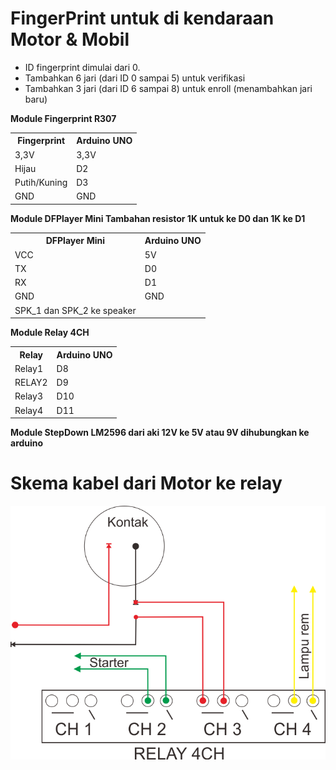 # FingerPrint untuk di kendaraan Motor &amp; Mobil

* ID fingerprint dimulai dari 0.
* Tambahkan 6 jari (dari ID 0 sampai 5) untuk verifikasi
* Tambahkan 3 jari (dari ID 6 sampai 8) untuk enroll (menambahkan jari baru)

<B>Module Fingerprint R307</B>
<table>
  <tbody>
    <tr>
      <th>Fingerprint</th>
      <th>Arduino UNO</th>
    </tr>
    <tr>
      <td>3,3V</td>
      <td>3,3V</td>
    </tr>
    <tr>
      <td>Hijau</td>
      <td>D2</td>
    </tr>
    <tr>
      <td>Putih/Kuning</td>
      <td>D3</td>
    </tr>
    <tr>
      <td>GND</td>
      <td>GND</td>
    </tr>
  </tbody>
</table>


<b>Module DFPlayer Mini
Tambahan resistor 1K untuk ke D0 dan 1K ke D1</b>
<table>
  <tbody>
    <tr>
      <th>DFPlayer Mini</th>
      <th>Arduino UNO</th>
    </tr>
    <tr>
      <td>VCC</td>
      <td>5V</td>
    </tr>
    <tr>
      <td>TX</td>
      <td>D0</td>
    </tr>
    <tr>
      <td>RX</td>
      <td>D1</td>
    </tr>
    <tr>
      <td>GND</td>
      <td>GND</td>
    </tr>
    <tr>
      <td>SPK_1 dan SPK_2 ke speaker</td>
      <td></td>
    </tr>
  </tbody>
</table>

<b>Module Relay 4CH</b>
<table>
  <tbody>
    <tr>
      <th>Relay</th>
      <th>Arduino UNO</th>
    </tr>
    <tr>
      <td>Relay1</td>
      <td>D8</td>
    </tr>
    <tr>
      <td>RELAY2</td>
      <td>D9</td>
    </tr>
    <tr>
      <td>Relay3</td>
      <td>D10</td>
    </tr>
    <tr>
      <td>Relay4</td>
      <td>D11</td>
    </tr>
  </tbody>
</table>


<b>Module StepDown LM2596 dari aki 12V ke 5V atau 9V dihubungkan ke arduino</b>

# Skema kabel dari Motor ke relay
![ScreenShot](https://github.com/beryindo/Fingerprint/blob/master/kabel.png)
